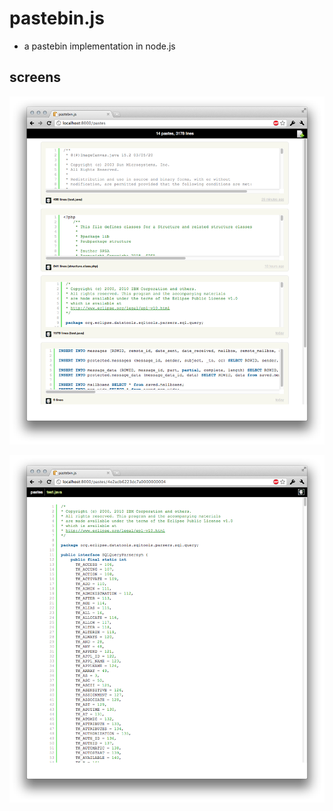 # pastebin.js

- a pastebin implementation in node.js

## screens

![main](https://github.com/gaving/pastebin.js/raw/master/site/1.png)

![view](https://github.com/gaving/pastebin.js/raw/master/site/2.png)
